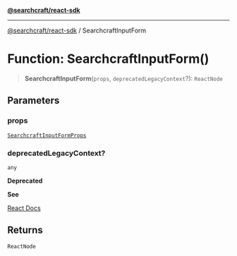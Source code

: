 [**@searchcraft/react-sdk**](https://docs.searchcraft.io/reference/sdk/react/README.md)

***

[@searchcraft/react-sdk](https://docs.searchcraft.io/reference/sdk/react/globals.md) / SearchcraftInputForm

# Function: SearchcraftInputForm()

> **SearchcraftInputForm**(`props`, `deprecatedLegacyContext`?): `ReactNode`

## Parameters

### props

[`SearchcraftInputFormProps`](https://docs.searchcraft.io/reference/sdk/react/interfaces/SearchcraftInputFormProps.md)

### deprecatedLegacyContext?

`any`

**Deprecated**

**See**

[React Docs](https://legacy.reactjs.org/docs/legacy-context.html#referencing-context-in-lifecycle-methods)

## Returns

`ReactNode`
